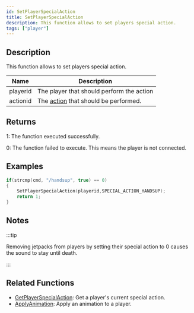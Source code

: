 ```yaml
---
id: SetPlayerSpecialAction
title: SetPlayerSpecialAction
description: This function allows to set players special action.
tags: ["player"]
---
```


## Description

This function allows to set players special action.

| Name     | Description                                                            |
| -------- | ---------------------------------------------------------------------- |
| playerid | The player that should perform the action                              |
| actionid | The [action](../resources/specialactions.md) that should be performed. |

## Returns

1: The function executed successfully.

0: The function failed to execute. This means the player is not connected.

## Examples

```c
if(strcmp(cmd, "/handsup", true) == 0)
{
    SetPlayerSpecialAction(playerid,SPECIAL_ACTION_HANDSUP);
    return 1;
}
```

## Notes

:::tip

Removing jetpacks from players by setting their special action to 0 causes the sound to stay until death.

:::

## Related Functions

- [GetPlayerSpecialAction](../functions/GetPlayerSpecialAction.md): Get a player's current special action.
- [ApplyAnimation](../functions/ApplyAnimation.md): Apply an animation to a player.
